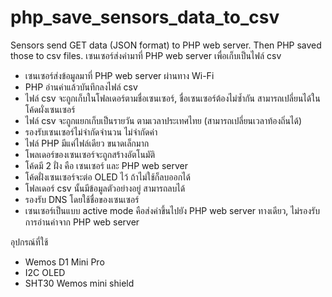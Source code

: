 # php_save_sensors_data_to_csv
Sensors send GET data (JSON format) to PHP web server. Then PHP saved those to csv files.
เซนเซอร์ส่งค่ามาที่ PHP web server เพื่อเก็บเป็นไฟล์ csv

- เซนเซอร์ส่งข้อมูลมาที่ PHP web server ผ่านทาง Wi-Fi
- PHP อ่านค่าแล้วบันทึกลงไฟล์ csv
- ไฟล์ csv จะถูกเก็บในโฟลเดอร์ตามชื่อเซนเซอร์, ชื่อเซนเซอร์ต้องไม่ซ้ำกัน สามารถเปลี่ยนได้ในโค้ดผั่งเซนเซอร์
- ไฟล์ csv จะถูกแยกเก็บเป็นรายวัน ตามเวลาประเทศไทย (สามารถเปลี่ยนเวลาท้องถิ่นได้)
- รองรับเซนเซอร์ไม่จำกัดจำนวน ไม่จำกัดค่า 
- ไฟล์ PHP มีแค่ไฟล์เดียว ขนาดเล็กมาก
- โพลเดอร์ของเซนเซอร์จะถูกสร้างอัตโนมัติ
- โค้ดมี 2 ฝั่ง คือ เซนเซอร์ และ PHP web server
- โค้ดฝั่งเซนเซอร์จะต่อ OLED ไว้ ถ้าไม่ใช้ก็ลบออกได้
- โฟลเดอร์ csv นั้นมีข้อมูลตัวอย่างอยู่ สามารถลบได้
- รองรับ DNS โดยใช้ชื่อของเซนเซอร์ 
- เซนเซอร์เป็นแบบ active mode คือส่งค่าขึ้นไปยัง PHP web server ทางเดียว, ไม่รองรับการอ่านค่าจาก PHP web server

อุปกรณ์ที่ใช้
- Wemos D1 Mini Pro
- I2C OLED
- SHT30 Wemos mini shield

